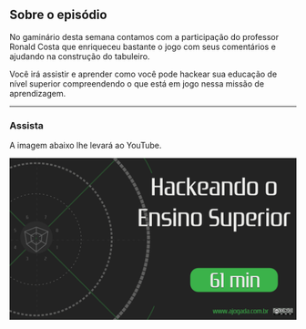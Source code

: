 ## Sobre o episódio

No gaminário desta semana contamos com a participação do professor Ronald Costa que enriqueceu bastante o jogo com seus comentários e ajudando na construção do tabuleiro. 

Você irá assistir e aprender como você pode hackear sua educação de nível superior compreendendo o que está em jogo nessa missão de aprendizagem.

---

### Assista

A imagem abaixo lhe levar&aacute; ao YouTube.

[![Hackeando o Ensino Superior](ajogada-gaminar-ensinosuperior.png)](https://www.youtube.com/watch?v=IwIjRjMw0HE)